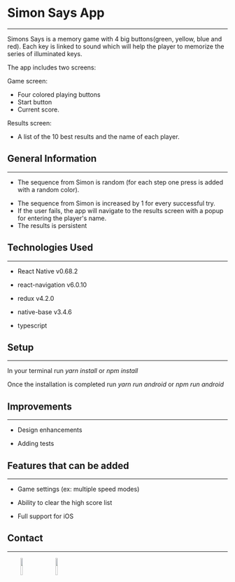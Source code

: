 <h1>Simon Says App</h1>
<hr><p>Simons Says is a memory game with 4 big buttons(green, yellow, blue and red). Each key is linked to sound which will help the player to memorize the series of illuminated keys.</p>
<p>The app includes two screens:</p>
<p>Game screen:</p>
<ul>
<li>Four colored playing buttons</li>
<li>Start button</li>
<li>Current score.</li>
</ul>
<p>Results screen:</p>
<ul>
<li>A list of the 10 best results and the name of each player.</li>
</ul><h2>General Information</h2>
<hr><ul>
<li>The sequence from Simon is random (for each step one press is added with a random color).</li>
</ul>
<ul>
<li>The sequence from Simon is increased by 1 for every successful try.</li>
<li>If the user fails, the app will navigate to the results screen with a popup for entering the player's name.</li>
<li>The results is persistent</li>
</ul><h2>Technologies Used</h2>
<hr><ul>
<li>React Native v0.68.2</li>
</ul><ul>
<li>react-navigation v6.0.10</li>
</ul><ul>
<li>redux v4.2.0</li>
</ul><ul>
<li>native-base v3.4.6</li>
</ul><ul>
<li>typescript</li>
</ul><h2>Setup</h2>
<hr><p>In your terminal run <em>yarn install</em> or <em>npm install</em></p>
<p>Once the installation  is completed run <em>yarn run android</em>  or <em>npm run android</em></p><h2>Improvements</h2>
<hr><ul>
<li>Design enhancements</li>
</ul><ul>
<li>Adding tests</li>
</ul><h2>Features that can be added</h2>
<hr><ul>
<li>Game settings (ex: multiple speed modes)</li>
</ul><ul>
<li>Ability to clear the high score list</li>
</ul><ul>
<li>Full support for iOS</li>
</ul><h2>Contact</h2>
<hr><p><span style="margin-right: 30px;"></span><a href="https://www.linkedin.com/in/mohammad-sandouka-79206683/"><img target="_blank" src="https://cdn.jsdelivr.net/gh/devicons/devicon/icons/linkedin/linkedin-original.svg" style="width: 10%;"></a><span style="margin-right: 30px;"></span><a href="https://github.com/msanduka"><img target="_blank" src="https://cdn.jsdelivr.net/gh/devicons/devicon/icons/github/github-original.svg" style="width: 10%;"></a></p>
